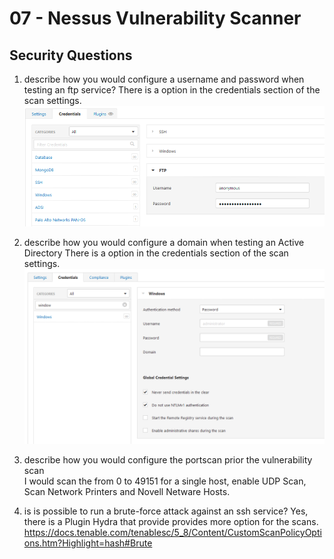 # 07 - Nessus Vulnerability Scanner
## Security Questions
1. describe how you would configure a username and password when testing an ftp service?
    There is a option in the credentials section of the scan settings. 
    ![](01.png)
2. describe how you would configure a domain when testing an Active Directory
    There is a option in the credentials section of the scan settings.
    ![](02.png)
3. describe how you would configure the portscan prior the vulnerability scan   
    I would scan the from 0 to 49151 for a single host, enable UDP Scan, Scan Network Printers and Novell Netware Hosts.

4. is is possible to run a brute-force attack against an ssh service?
    Yes, there is a Plugin Hydra that provide provides more option for the scans. 
    https://docs.tenable.com/tenablesc/5_8/Content/CustomScanPolicyOptions.htm?Highlight=hash#Brute
